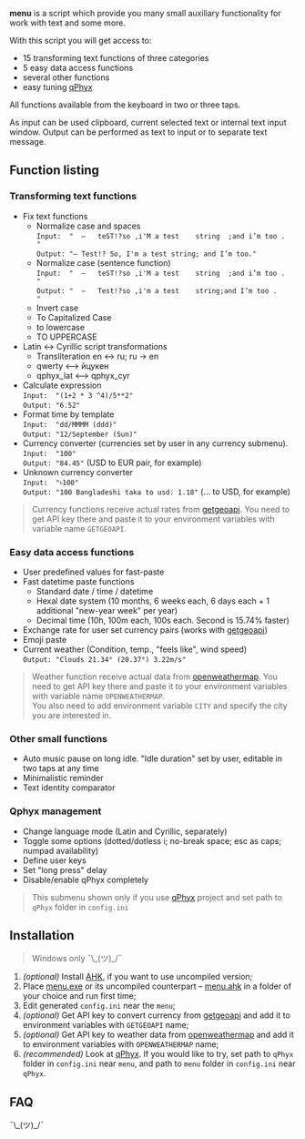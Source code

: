 ﻿**menu** is a script which provide you many small auxiliary functionality for work with text and some more.

With this script you will get access to:
  * 15 transforming text functions of three categories
  * 5 easy data access functions
  * several other functions
  * easy tuning [qPhyx](https://github.com/uqqu/layout)

All functions available from the keyboard in two or three taps.

As input can be used clipboard, current selected text or internal text input window.
Output can be performed as text to input or to separate text message.


## Function listing

### Transforming text functions

  * Fix text functions
    * Normalize case and spaces
    <br>`Input:  " 	—	teST!?so ,i'M a test  	string	;and i’m too .  	"`
    <br>`Output: "— Test!? So, I'm a test string; and I’m too."`
    * Normalize case (sentence function)
    <br>`Input:  " 	—	teST!?so ,i'M a test  	string	;and i’m too .  	"`
    <br>`Output: " 	—	Test!?so ,i'm a test  	string;and I’m too .  	"`
    * Invert case
    * To Capitalized Case
    * to lowercase
    * TO UPPERCASE
  * Latin <-> Cyrillic script transformations
    * Transliteration en <-> ru; ru -> en
    * qwerty <–> йцукен
    * qphyx_lat <–> qphyx_cyr
  * Calculate expression
    <br>`Input:  "(1+2 * 3 ^4)/5**2"`
    <br>`Output: "6.52"`
  * Format time by template
    <br>`Input:  "dd/MMMM (ddd)"`
    <br>`Output: "12/September (Sun)"`
  * Currency converter (currencies set by user in any currency submenu).
    <br>`Input:  "100"`
    <br>`Output: "84.45"` (USD to EUR pair, for example)
  * Unknown currency converter
    <br>`Input:  "৳100"`
    <br>`Output: "100 Bangladeshi taka to usd: 1.18"` (... to USD, for example)

> Currency functions receive actual rates from [getgeoapi](https://getgeoapi.com/). You need to get API key there and paste it to your environment variables with variable name `GETGEOAPI`.

### Easy data access functions

  * User predefined values for fast-paste
  * Fast datetime paste functions
    * Standard date / time / datetime
    * Hexal date system (10 months, 6 weeks each, 6 days each + 1 additional "new-year week" per year)
    * Decimal time (10h, 100m each, 100s each. Second is 15.74% faster)
  * Exchange rate for user set currency pairs (works with [getgeoapi](https://getgeoapi.com/))
  * Emoji paste
  * Current weather (Condition, temp., "feels like", wind speed)
  <br>`Output: "Clouds
  21.34° (20.37°)
  3.22m/s"`

> Weather function receive actual data from [openweathermap](https://openweathermap.org/). You need to get API key there and paste it to your environment variables with variable name `OPENWEATHERMAP`.
<br>You also need to add environment variable `CITY` and specify the city you are interested in.

### Other small functions

  * Auto music pause on long idle. "Idle duration" set by user, editable in two taps at any time
  * Minimalistic reminder
  * Text identity comparator

### Qphyx management

  * Change language mode (Latin and Cyrillic, separately)
  * Toggle some options (dotted/dotless i; no-break space; esc as caps; numpad availability)
  * Define user keys
  * Set "long press" delay
  * Disable/enable qPhyx completely

> This submenu shown only if you use [qPhyx](https://github.com/uqqu/layout) project and set path to `qPhyx` folder in `config.ini`


## Installation

> Windows only ¯\\\_(ツ)\_/¯

1. *(optional)* Install <a href="https://www.autohotkey.com/">AHK</a>, if you want to use uncompiled version;
2. Place [menu.exe](https://github.com/uqqu/menu/blob/master/menu.exe) or its uncompiled counterpart – [menu.ahk](https://github.com/uqqu/menu/blob/master/menu.ahk) in a folder of your choice and run first time;
3. Edit generated `config.ini` near the `menu`;
4. *(optional)* Get API key to convert currency from [getgeoapi](https://getgeoapi.com/) and add it to environment variables with `GETGEOAPI` name;
5. *(optional)* Get API key to weather data from [openweathermap](https://openweathermap.org/) and add it to environment variables with `OPENWEATHERMAP` name;
6. *(recommended)* Look at [qPhyx](https://github.com/uqqu/layout). If you would like to try, set path to `qPhyx` folder in `config.ini` near `menu`, and path to `menu` folder in `config.ini` near `qPhyx`.


## FAQ

¯\\\_(ツ)_/¯